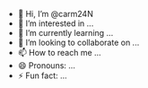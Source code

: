 - 👋 Hi, I’m @carm24N
- 👀 I’m interested in ...
- 🌱 I’m currently learning ...
- 💞️ I’m looking to collaborate on ...
- 📫 How to reach me ...
- 😄 Pronouns: ...
- ⚡ Fun fact: ...

<!---
carm24N/carm24N is a ✨ special ✨ repository because its `README.md` (this file) appears on your GitHub profile.
You can click the Preview link to take a look at your changes.
--->
